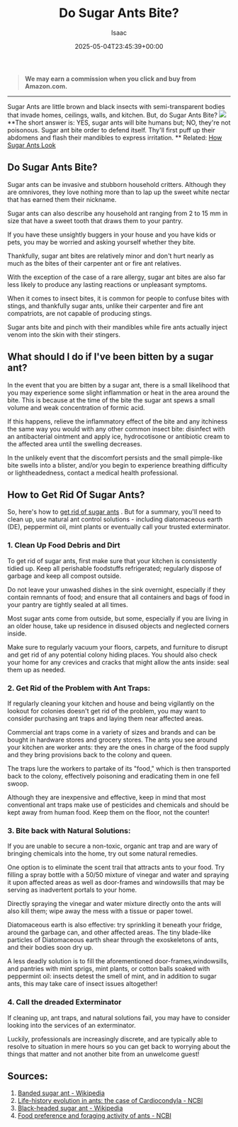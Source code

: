﻿---
author: Isaac
layout: post
title: Do Sugar Ants Bite?
date: '2025-05-04T23:45:39+00:00'
categories:
- Ants
- Guide
tags: []
slug: /do-sugar-ants-bite/
lastmod: 2025-05-07T12:21:26+03:00
---
> **We may earn a commission when you click and buy from Amazon.com.**
>

---
Sugar Ants are little brown and black insects with semi-transparent bodies that invade homes, ceilings, walls, and kitchen. But, do Sugar Ants Bite?
![](/assets/img/12/Pest-Control.jpg)
**The short answer is: YES, sugar ants will bite humans but; NO, they're not poisonous. Sugar ant bite order to defend itself. Thy'll first puff up their abdomens and flash their mandibles to express irritation. **
Related:
[How Sugar Ants Look](https://pestpolicy.com/what-do-sugar-ants-look-like/)
## Do Sugar Ants Bite?
Sugar ants can be invasive and stubborn household critters. Although they are omnivores, they love nothing more than to lap up the sweet white nectar that has earned them their nickname.

Sugar ants can also describe any household ant ranging from 2 to 15 mm in size that have a sweet tooth that draws them to your pantry.

If you have these unsightly buggers in your house and you have kids or pets, you may be worried and asking yourself whether they bite.

Thankfully, sugar ant bites are relatively minor and don't hurt nearly as much as the bites of their carpenter ant or fire ant relatives.

With the exception of the case of a rare allergy, sugar ant bites are also far less likely to produce any lasting reactions or unpleasant symptoms.

When it comes to insect bites, it is common for people to confuse bites with stings, and thankfully sugar ants, unlike their carpenter and fire ant compatriots, are not capable of producing stings.

Sugar ants bite and pinch with their mandibles while fire ants actually inject venom into the skin with their stingers.
## What should I do if I've been bitten by a sugar ant?
In the event that you are bitten by a sugar ant, there is a small likelihood that you may experience some slight inflammation or heat in the area around the bite. This is because at the time of the bite the sugar ant spews a small volume and weak concentration of formic acid.

If this happens, relieve the inflammatory effect of the bite and any itchiness the same way you would with any other common insect bite: disinfect with an antibacterial ointment and apply ice, hydrocotisone or antibiotic cream to the affected area until the swelling decreases.

In the unlikely event that the discomfort persists and the small pimple-like bite swells into a blister, and/or you begin to experience breathing difficulty or lightheadedness, contact a medical health professional.
## How to Get Rid Of Sugar Ants?
So, here's how to
[get rid of sugar ants](https://pestpolicy.com/how-to-get-rid-of-sugar-ants/)
. But for a summary, you'll need to clean up, use natural ant control solutions - including diatomaceous earth (DE), peppermint oil, mint plants or eventually call your trusted exterminator.
### 1. Clean Up Food Debris and Dirt
To get rid of sugar ants, first make sure that your kitchen is consistently tidied up. Keep all perishable foodstuffs refrigerated; regularly dispose of garbage and keep all compost outside.

Do not leave your unwashed dishes in the sink overnight, especially if they contain remnants of food; and ensure that all containers and bags of food in your pantry are tightly sealed at all times.

Most sugar ants come from outside, but some, especially if you are living in an older house, take up residence in disused objects and neglected corners inside.

Make sure to regularly vacuum your floors, carpets, and furniture to disrupt and get rid of any potential colony hiding places. You should also check your home for any crevices and cracks that might allow the ants inside: seal them up as needed.
### 2. Get Rid of the Problem with Ant Traps:
If regularly cleaning your kitchen and house and being vigilantly on the lookout for colonies doesn't get rid of the problem, you may want to consider purchasing ant traps and laying them near affected areas.

Commercial ant traps come in a variety of sizes and brands and can be bought in hardware stores and grocery stores. The ants you see around your kitchen are worker ants: they are the ones in charge of the food supply and they bring provisions back to the colony and queen.

The traps lure the workers to partake of its "food," which is then transported back to the colony, effectively poisoning and eradicating them in one fell swoop.

Although they are inexpensive and effective, keep in mind that most conventional ant traps make use of pesticides and chemicals and should be kept away from human food. Keep them on the floor, not the counter!
### 3. Bite back with Natural Solutions:
If you are unable to secure a non-toxic, organic ant trap and are wary of bringing chemicals into the home, try out some natural remedies.

One option is to eliminate the scent trail that attracts ants to your food. Try filling a spray bottle with a 50/50 mixture of vinegar and water and spraying it upon affected areas as well as door-frames and windowsills that may be serving as inadvertent portals to your home.

Directly spraying the vinegar and water mixture directly onto the ants will also kill them; wipe away the mess with a tissue or paper towel.

Diatomaceous earth is also effective: try sprinkling it beneath your fridge, around the garbage can, and other affected areas. The tiny blade-like particles of Diatomaceous earth shear through the exoskeletons of ants, and their bodies soon dry up.

A less deadly solution is to fill the aforementioned door-frames,windowsills, and pantries with mint sprigs, mint plants, or cotton balls soaked with peppermint oil: insects detest the smell of mint, and in addition to sugar ants, this may take care of insect issues altogether!
### 4. Call the dreaded Exterminator
If cleaning up, ant traps, and natural solutions fail, you may have to consider looking into the services of an exterminator.

Luckily, professionals are increasingly discrete, and are typically able to resolve to situation in mere hours so you can get back to worrying about the things that matter and not another bite from an unwelcome guest!
## Sources:
1. [Banded sugar ant - Wikipedia](https://en.wikipedia.org/wiki/Black-headed_sugar_ant)
2. [Life-history evolution in ants: the case of Cardiocondyla - NCBI](https://www.ncbi.nlm.nih.gov/pmc/articles/PMC5360909/)
3. [Black-headed sugar ant - Wikipedia](https://en.wikipedia.org/wiki/Black-headed_sugar_ant)
4. [Food preference and foraging activity of ants - NCBI](https://www.ncbi.nlm.nih.gov/pmc/articles/PMC4206238/)